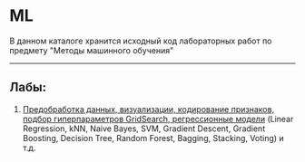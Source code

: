 # ML
В данном каталоге хранится исходный код лабораторных работ по предмету "Методы машинного обучения"

___

## Лабы:
1. [Предобработка данных, визуализации, кодирование признаков, подбор гиперпараметров GridSearch, регрессионные модели](https://github.com/LevasyukDY/ML/blob/main/Data%20Preprocessing%20%26%20Linear%20Regression.ipynb) (Linear Regression, kNN, Naive Bayes, SVM, Gradient Descent, Gradient Boosting, Decision Tree, Random Forest, Bagging, Stacking, Voting) и т.д.
